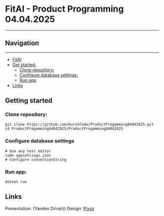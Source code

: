 # FitAI - Product Programming 04.04.2025
---
## Navigation
----
<!--toc:start-->
- [FitAI](#FitAI)
- [Get started:](#Get-Started)
    - [Clone repository:](#Clone-repository)
    - [Configure database settings:](#Configure-database-settings)
    - [Run app](#Run-app)
- [Links](#Links)
<!--toc:end-->
## Getting started
### Clone repository:
```
git clone https://github.com/burstCode/ProductProgamming04042025.git
cd ProductProgamming04042025/ProductProgamming04042025
```
### Configure database settings
```
# Use any text editor
code appsettings.json
# Configure connectionString
```
### Run app:
```
dotnet run
```
## Links
Presentation: (Yandex Drive)()
Design: [Pixso](https://pixso.net/app/editor/4j5y1yfq1Q8fM0kwdwZI9g)
